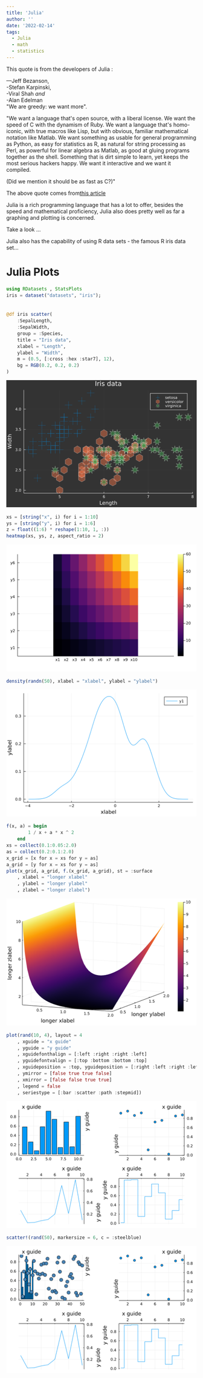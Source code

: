 ```yaml
---
title: 'Julia'
author: ''
date: '2022-02-14'
tags:
  - Julia
  - math
  - statistics
---
```

<body>
<style>
body {
  scroll-snap-type: y proximity;
  scroll-padding-top: 15vh;
  overflow-y: scroll;
}


body{
  width:100%;
  line-height: 17px;
  font-size: justify;
  font-family: Outfit;
  position:absolute;

}

.comment{
  position:flex;
  margin:20px;
  padding: 30px;
  width:justify;
  font-color:black;
  
}

p1{
color:#134b5f;
}

p2{

  width:justify;
  color:black;
  float:left;
  
}

</style>

<div class="comment">
This quote is from the developers of Julia :

—Jeff Bezanson, <br>
-Stefan Karpinski,<br> 
-Viral Shah <i>and</i> <br>
-Alan Edelman<br>
"We are greedy: we want more".<br>
<p>
"We want a language that's open source, with a liberal license. We want the
speed of C with the dynamism of Ruby. We want a language that's
homo-iconic, with true macros like Lisp, but with obvious, familiar
mathematical notation like Matlab. We want something as usable for
general programming as Python, as easy for statistics as R, as natural for
string processing as Perl, as powerful for linear algebra as Matlab, as good
at gluing programs together as the shell. Something that is dirt simple to
learn, yet keeps the most serious hackers happy. We want it interactive
and we want it compiled.<br>

(<p1>Did we mention it should be as fast as C?</p1>)"</p> 

The above quote comes from<u>[this article](https://julialang.org/blog/2012/02/why-we-created-julia/)</u>

</div>

<p2>

Julia is a rich programming language that has a lot to offer, besides the speed and mathematical proficiency, Julia also does pretty well as far a graphing and plotting is concerned.


Take a look ...

Julia also has the capability of using R data sets - the famous R iris data set...

# Julia Plots


```julia
using RDatasets , StatsPlots
iris = dataset("datasets", "iris");


@df iris scatter(
    :SepalLength,
    :SepalWidth,
    group = :Species,
    title = "Iris data",
    xlabel = "Length",
    ylabel = "Width",
    m = (0.5, [:cross :hex :star7], 12),
    bg = RGB(0.2, 0.2, 0.2)
)
```




    
![svg](output_1_0.svg)
    




```julia
xs = [string("x", i) for i = 1:10]
ys = [string("y", i) for i = 1:6]
z = float((1:6) * reshape(1:10, 1, :))
heatmap(xs, ys, z, aspect_ratio = 2)
```




    
![svg](output_2_0.svg)
    




```julia
density(randn(50), xlabel = "xlabel", ylabel = "ylabel")
```




    
![svg](output_3_0.svg)
    




```julia
f(x, a) = begin
        1 / x + a * x ^ 2
    end
xs = collect(0.1:0.05:2.0)
as = collect(0.2:0.1:2.0)
x_grid = [x for x = xs for y = as]
a_grid = [y for x = xs for y = as]
plot(x_grid, a_grid, f.(x_grid, a_grid), st = :surface
    , xlabel = "longer xlabel"
    , ylabel = "longer ylabel"
    , zlabel = "longer zlabel")
```




    
![svg](output_4_0.svg)
    




```julia
plot(rand(10, 4), layout = 4
    , xguide = "x guide"
    , yguide = "y guide"
    , xguidefonthalign = [:left :right :right :left]
    , yguidefontvalign = [:top :bottom :bottom :top]
    , xguideposition = :top, yguideposition = [:right :left :right :left]
    , ymirror = [false true true false]
    , xmirror = [false false true true]
    , legend = false
    , seriestype = [:bar :scatter :path :stepmid])

```




    
![svg](output_5_0.svg)
    




```julia
scatter!(rand(50), markersize = 6, c = :steelblue)
```




    
![svg](output_6_0.svg)
    




```julia

```


</p2>
</body>